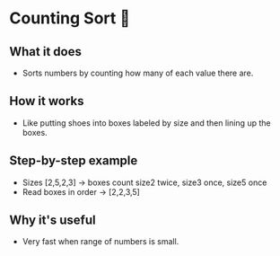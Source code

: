 # Counting Sort 🔢

## What it does
- Sorts numbers by counting how many of each value there are.

## How it works
- Like putting shoes into boxes labeled by size and then lining up the boxes.

## Step-by-step example
- Sizes [2,5,2,3] → boxes count size2 twice, size3 once, size5 once
- Read boxes in order → [2,2,3,5]

## Why it's useful
- Very fast when range of numbers is small.
